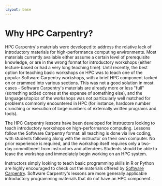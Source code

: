 ```yaml
---
layout: base
---
```


# Why HPC Carpentry?

HPC Carpentry's materials were developed to address 
the relative lack of introductory materials for high-performance computing environments.
Most materials currently available either assume a certain level of prerequisite knowledge,
or are in the wrong format for introductory workshops 
(either lecture-based or had a very long teaching time).
Until recently, the best option for teaching basic workshops on HPC 
was to teach one of the popular Software Carpentry workshops, 
with a brief HPC component tacked on or crammed into various sections. 
This was not a good solution in most cases - 
Software Carpentry's materials are already more or less "full" 
(something added comes at the expense of something else),
and the languages/topics of the workshops 
was not particularly well matched for problems commonly encountered in HPC
(for instance, hardcore number crunching or execution of large numbers of externally written programs and tools).

The HPC Carpentry lessons have been developed for instructors 
looking to teach introductory workshops on high-performance computing.
Lessons follow the Software Carpentry format: 
all teaching is done via live coding, 
with students following along with the instructor on their own computer.
No prior experience is required, 
and the workshop itself requires only a two-day committment from instructors and attendees.Students should be able to leave the workshop and immediately begin working on an HPC system.

Instructors simply looking to teach basic programming skills in R or Python 
are highly encouraged to check out the materials offered by 
[Software Carpentry](https://software-carpentry.org/).
Software Carpentry's lessons are more generally applicable 
introductory programming materials that do not have an HPC component.

